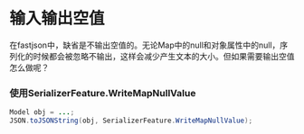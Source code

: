 # 输入输出空值
在fastjson中，缺省是不输出空值的。无论Map中的null和对象属性中的null，序列化的时候都会被忽略不输出，这样会减少产生文本的大小。但如果需要输出空值怎么做呢？

### 使用SerializerFeature.WriteMapNullValue
```java
Model obj = ...;
JSON.toJSONString(obj, SerializerFeature.WriteMapNullValue);
```